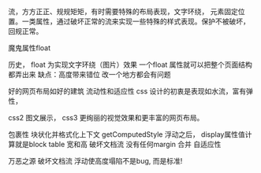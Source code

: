 流，方方正正、规规矩矩，有时需要特殊的布局表现，文字环绕， 元素固定位置。一类属性，通过破坏正常的流来实现一些特殊的样式表现。保护不被破坏， 回规正常。

魔鬼属性float
<!-- float 二栏三栏式布局 -->
历史，
float 为实现文字环绕（图片）效果
一个float 属性就可以把整个页面结构都弄出来
缺点：高度带来错位
改一个地方都会有问题

好的网页布局如好的建筑
流动性和适应性
css 设计的初衷是表现如水流，富有弹性，

css2 图文展示， css3 更绚丽的视觉效果和更丰富的网页布局。

包裹性
块状化并格式化上下文
getComputedStyle
浮动之后， display属性值计算就是block table
宽和高
破坏文档流
没有任何margin 合并
自适应性

万恶之源 破坏文档流
浮动使高度塌陷不是bug, 而是标准!

